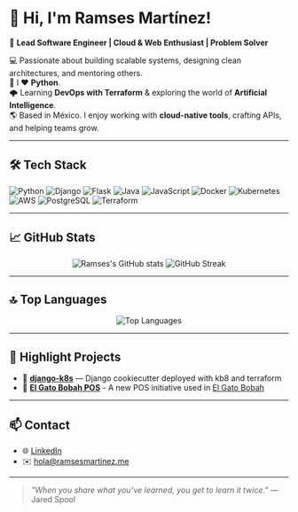# 👋 Hi, I'm Ramses Martínez!

🎯 **Lead Software Engineer | Cloud & Web Enthusiast | Problem Solver**

💻 Passionate about building scalable systems, designing clean architectures, and mentoring others.  
🐍 I ❤️ **Python**.  
🌩️ Learning **DevOps with Terraform** & exploring the world of **Artificial Intelligence**.  
🌎 Based in México. I enjoy working with **cloud-native tools**, crafting APIs, and helping teams grow.

---

## 🛠️ Tech Stack

![Python](https://img.shields.io/badge/Python-3776AB?style=flat&logo=python&logoColor=white)
![Django](https://img.shields.io/badge/Django-092E20?style=flat&logo=django&logoColor=white)
![Flask](https://img.shields.io/badge/Flask-000000?style=flat&logo=flask&logoColor=white)
![Java](https://img.shields.io/badge/Java-007396?style=flat&logo=java&logoColor=white)
![JavaScript](https://img.shields.io/badge/JavaScript-F7DF1E?style=flat&logo=javascript&logoColor=black)
![Docker](https://img.shields.io/badge/Docker-2496ED?style=flat&logo=docker&logoColor=white)
![Kubernetes](https://img.shields.io/badge/Kubernetes-326CE5?style=flat&logo=kubernetes&logoColor=white)
![AWS](https://img.shields.io/badge/AWS-232F3E?style=flat&logo=amazon-aws&logoColor=white)
![PostgreSQL](https://img.shields.io/badge/PostgreSQL-336791?style=flat&logo=postgresql&logoColor=white)
![Terraform](https://img.shields.io/badge/Terraform-623CE4?style=flat&logo=terraform&logoColor=white)

---

## 📈 GitHub Stats

<p align="center">
  <img src="https://github-readme-stats.vercel.app/api?username=RamsesMartinez&show_icons=true&theme=tokyonight" alt="Ramses's GitHub stats"/>
  <img src="https://github-readme-streak-stats.herokuapp.com?user=RamsesMartinez&theme=tokyonight&hide_border=true" alt="GitHub Streak"/>
</p>

---

## 🔝 Top Languages

<p align="center">
  <img src="https://github-readme-stats.vercel.app/api/top-langs/?username=RamsesMartinez&layout=compact&theme=tokyonight&hide=css,html" alt="Top Languages"/>
</p>

---

## 🌟 Highlight Projects

- 🔗 [**django-k8s**](https://github.com/RamsesMartinez/python-utils) — Django cookiecutter deployed with kb8 and terraform
- 🔗 [**El Gato Bobah POS**](https://github.com/RamsesMartinez/el-gato-bobah-pos) - A new POS initiative used in [El Gato Bobah](https://elgatobobah.com/)

---

## 📫 Contact

- 🌐 [LinkedIn](https://www.linkedin.com/in/ramsesmartinez/)
- ✉️ [hola@ramsesmartinez.me](hola@ramsesmartinez.me)

---

> _"When you share what you’ve learned, you get to learn it twice."_ — Jared Spool


